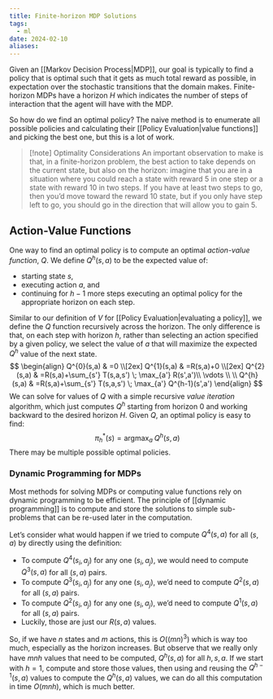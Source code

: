 ```yaml
---
title: Finite-horizon MDP Solutions
tags:
  - ml
date: 2024-02-10
aliases:
---
```

Given an [[Markov Decision Process|MDP]], our goal is typically to find a policy that is optimal such that it gets as much total reward as possible, in expectation over the stochastic transitions that the domain makes. Finite-horizon MDPs have a horizon $H$ which indicates the number of steps of interaction that the agent will have with the MDP.

So how do we find an optimal policy? The naive method is to enumerate all possible policies and calculating their [[Policy Evaluation|value functions]] and picking the best one, but this is a lot of work.

> [!note] Optimality Considerations
> An important observation to make is that, in a finite-horizon problem, the best action to take depends on the current state, but also on the horizon: imagine that you are in a situation where you could reach a state with reward 5 in one step or a state with reward 10 in two steps. If you have at least two steps to go, then you’d move toward the reward 10 state, but if you only have step left to go, you should go in the direction that will allow you to gain 5.

## Action-Value Functions
One way to find an optimal policy is to compute an optimal *action-value function*, $Q$. We define $Q^{h}(s,a)$ to be the expected value of:
- starting state $s$,
- executing action $a$, and
- continuing for $h-1$ more steps executing an optimal policy for the appropriate horizon on each step.

Similar to our definition of $V$ for [[Policy Evaluation|evaluating a policy]], we define the $Q$ function recursively across the horizon. The only difference is that, on each step with horizon $h$, rather than selecting an action specified by a given policy, we select the value of $a$ that will maximize the expected $Q^{h}$ value of the next state.
$$
\begin{align}
Q^{0}(s,a) & =0 \\[2ex]
Q^{1}(s,a) & =R(s,a)+0 \\[2ex]
Q^{2}(s,a) & =R(s,a)+\sum_{s'} T(s,a,s') \; \max_{a'} R(s',a')\\
\vdots \\ \\
Q^{h}(s,a) & =R(s,a)+\sum_{s'} T(s,a,s') \; \max_{a'} Q^{h-1}(s',a')
\end{align}
$$
We can solve for values of $Q$ with a simple recursive *value iteration* algorithm, which just computes $Q^{h}$ starting from horizon $0$ and working backward to the desired horizon $H$. Given $Q$, an optimal policy is easy to find:
$$
\pi_{h}^{*}(s) = \text{argmax}_{a} \; Q^{h}(s,a)
$$
There may be multiple possible optimal policies.

### Dynamic Programming for MDPs
Most methods for solving MDPs or computing value functions rely on dynamic programming to be efficient. The principle of [[dynamic programming]] is to compute and store the solutions to simple sub-problems that can be re-used later in the computation. 

Let’s consider what would happen if we tried to compute $Q^4 (s, a)$ for all ($s, a)$ by directly using the definition:
- To compute $Q^4 (s_i, a_{j})$ for any one $(s_{i}, a_{j})$, we would need to compute $Q^{3} (s, a)$ for all $(s, a)$ pairs.
- To compute $Q^3 (s_{i}, a_{j})$ for any one $(s_{i}, a_{j})$, we’d need to compute $Q^{2} (s, a)$ for all $(s, a)$ pairs.
- To compute $Q^{2} (s_{i}, a_{j})$ for any one $(s_{i}, a_{j})$, we’d need to compute $Q^{1} (s, a)$ for all $(s, a)$ pairs.
- Luckily, those are just our $R(s, a)$ values. 

So, if we have $n$ states and $m$ actions, this is $O((mn)^{3} )$ which is way too much, especially as the horizon increases. But observe that we really only have $mnh$ values that need to be computed, $Q^{h}(s,a)$ for all $h, s, a$. If we start with $h = 1$, compute and store those values, then using and reusing the $Q^{h-1} (s, a)$ values to compute the $Q^{h}(s, a)$ values, we can do all this computation in time $O(mnh)$, which is much better.
